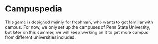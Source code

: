 # Campuspedia
This game is designed mainly for freshman, who wants to get familiar with campus. For now, we only set up the campuses of Penn State University, but later on this summer, we will keep working on it to get more campus from different universities included. 
